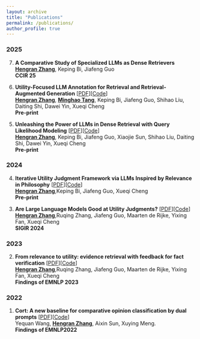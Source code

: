 ```yaml
---
layout: archive
title: "Publications"
permalink: /publications/
author_profile: true
---
```


### 2025
<ol start="7" reversed="reversed">

<li> <b>A Comparative Study of Specialized LLMs as Dense Retrievers</b><br>
<ins><b>Hengran Zhang</b></ins>,  Keping Bi, Jiafeng Guo
<br>
<b>CCIR 25</b>
</li>
</ol>

<ol start="6" reversed="reversed">

<li> <b>Utility-Focused LLM Annotation for Retrieval and Retrieval-Augmented Generation</b> [<a href="https://arxiv.org/abs/2504.05220">PDF</a>][<a href="https://github.com/Trustworthy-Information-Access/utility-focused-annotation">Code</a>]<br>
<ins><b>Hengran Zhang</b></ins>, <ins><b>Minghao Tang</b></ins>, Keping Bi, Jiafeng Guo, Shihao Liu, Daiting Shi, Dawei Yin, Xueqi Cheng
<br>
<b>Pre-print</b>
</li>
</ol>

<ol start="5" reversed="reversed">

<li> <b>Unleashing the Power of LLMs in Dense Retrieval with Query Likelihood Modeling</b> [<a href="https://arxiv.org/pdf/2504.05216">PDF</a>][<a href="https://github.com/Trustworthy-Information-Access/llm-ql">Code</a>]<br>
<ins><b>Hengran Zhang</b></ins>, Keping Bi, Jiafeng Guo, Xiaojie Sun, Shihao Liu, Daiting Shi, Dawei Yin, Xueqi Cheng
<br>
<b>Pre-print</b>
</li>
</ol>

### 2024

<ol start="4" reversed="reversed">

<li> <b>Iterative Utility Judgment Framework via LLMs Inspired by Relevance in Philosophy</b> [<a href="https://arxiv.org/abs/2406.11290">PDF</a>][<a href="https://anonymous.4open.science/r/ITEM-B486/README.md">Code</a>]<br>
<ins><b>Hengran Zhang</b></ins>,Keping Bi, Jiafeng Guo, Xueqi Cheng
<br>
<b>Pre-print</b>
</li>
</ol>

<ol start="3" reversed="reversed">

<li> <b>Are Large Language Models Good at Utility Judgments?</b> [<a href="https://dl.acm.org/doi/pdf/10.1145/3626772.3657784">PDF</a>][<a href="https://github.com/ict-bigdatalab/utility_judgments">Code</a>]<br>
<ins><b>Hengran Zhang</b></ins>,Ruqing Zhang, Jiafeng Guo, Maarten de Rijke, Yixing Fan, Xueqi Cheng
<br>
<b>SIGIR 2024</b>
</li>
</ol>


### 2023

<ol start="2" reversed="reversed">

<li> <b>From relevance to utility: evidence retrieval with feedback for fact verification</b> [<a href="https://arxiv.org/pdf/2310.11675">PDF</a>][<a href="https://github.com/ict-bigdatalab/FER">Code</a>]<br>
<ins><b>Hengran Zhang</b></ins>,Ruqing Zhang, Jiafeng Guo, Maarten de Rijke, Yixing Fan, Xueqi Cheng
<br>
<b> Findings of EMNLP 2023</b> <br>
</li>
</ol>


### 2022

<ol start="1" reversed="reversed">

<li> <b>Cort: A new baseline for comparative opinion classification by dual prompts</b> [<a href="https://aclanthology.org/2022.findings-emnlp.524.pdf">PDF</a>][<a href="https://github.com/cofe-ai/CORT">Code</a>]<br>
  Yequan Wang, <ins><b>Hengran Zhang</b></ins>, Aixin Sun, Xuying Meng. <br>
<b>Findings of EMNLP2022</b><br>
</li>





